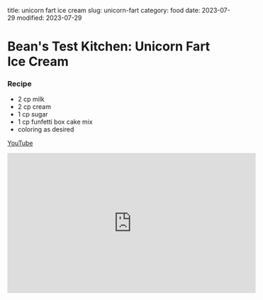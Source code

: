 title: unicorn fart ice cream
slug: unicorn-fart
category: food
date: 2023-07-29
modified: 2023-07-29

# Bean's Test Kitchen: Unicorn Fart Ice Cream

### Recipe

* 2 cp milk
* 2 cp cream
* 1 cp sugar
* 1 cp funfetti box cake mix
* coloring as desired

[YouTube](https://youtu.be/yeKDNxcRyLE)

<iframe width="560" height="315" src="https://www.youtube.com/embed/yeKDNxcRyLE" title="YouTube video player" frameborder="0" allow="accelerometer; autoplay; clipboard-write; encrypted-media; gyroscope; picture-in-picture; web-share" allowfullscreen></iframe>
